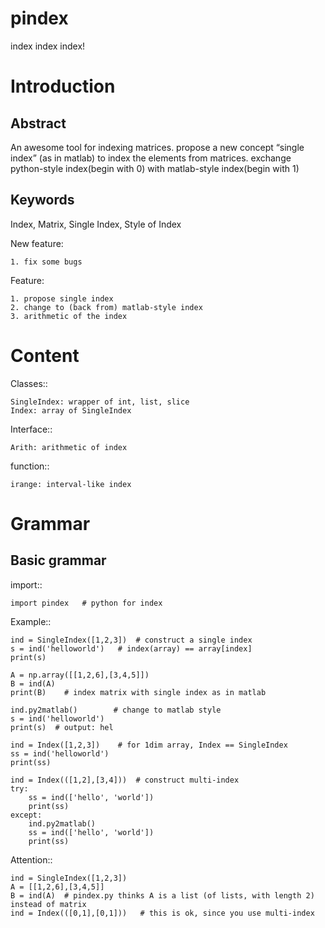 # pindex
index index index!


Introduction
=============

Abstract
----------
An awesome tool for indexing matrices. propose a new concept “single index” (as in matlab) to index the elements from matrices. exchange python-style index(begin with 0) with matlab-style index(begin with 1)

Keywords
----------
Index, Matrix, Single Index, Style of Index


New feature: 

    1. fix some bugs

Feature:

    1. propose single index
    2. change to (back from) matlab-style index
    3. arithmetic of the index


Content
=========

Classes::

    SingleIndex: wrapper of int, list, slice
    Index: array of SingleIndex


Interface::

    Arith: arithmetic of index


function::

    irange: interval-like index


Grammar
=========

Basic grammar
-------------

import::

    import pindex   # python for index

Example::

    ind = SingleIndex([1,2,3])  # construct a single index
    s = ind('helloworld')   # index(array) == array[index]
    print(s)
    
    A = np.array([[1,2,6],[3,4,5]])
    B = ind(A)
    print(B)    # index matrix with single index as in matlab

    ind.py2matlab()        # change to matlab style
    s = ind('helloworld')
    print(s)  # output: hel

    ind = Index([1,2,3])    # for 1dim array, Index == SingleIndex
    ss = ind('helloworld')
    print(ss)

    ind = Index(([1,2],[3,4]))  # construct multi-index
    try:
        ss = ind(['hello', 'world'])
        print(ss)
    except:
        ind.py2matlab()
        ss = ind(['hello', 'world'])
        print(ss)


Attention::

    ind = SingleIndex([1,2,3])
    A = [[1,2,6],[3,4,5]]
    B = ind(A)  # pindex.py thinks A is a list (of lists, with length 2) instead of matrix
    ind = Index(([0,1],[0,1]))   # this is ok, since you use multi-index

